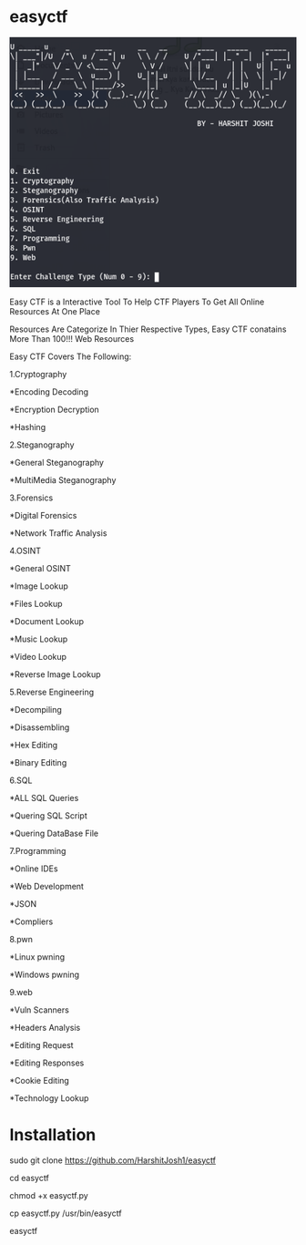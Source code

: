 # easyctf
![](/easyctf.png)

Easy CTF is a Interactive Tool To Help CTF Players 
To Get All Online Resources At One Place 

Resources Are Categorize In Thier Respective Types,
Easy CTF conatains More Than 100!!!  Web Resources


Easy CTF Covers The Following:

1.Cryptography

  *Encoding Decoding
  
  *Encryption Decryption
  
  *Hashing

2.Steganography

  *General Steganography
  
  *MultiMedia Steganography
  
 
3.Forensics

  *Digital Forensics
  
  *Network Traffic Analysis
  
 
4.OSINT

  *General OSINT
  
  *Image Lookup
  
  *Files Lookup
  
  *Document Lookup
  
  *Music Lookup
  
  *Video Lookup
  
  *Reverse Image Lookup
  

5.Reverse Engineering

  *Decompiling
  
  *Disassembling
  
  *Hex Editing
  
  *Binary Editing
  
 
6.SQL

   *ALL SQL Queries
   
   *Quering SQL Script
   
   *Quering DataBase File
   
   
7.Programming

  *Online IDEs
  
  *Web Development
  
  *JSON 
  
  *Compliers
  

8.pwn

  *Linux pwning
  
  *Windows pwning
  

9.web

  *Vuln Scanners
  
  *Headers Analysis
  
  *Editing Request
  
  *Editing Responses
  
  *Cookie Editing
  
  *Technology Lookup
  
  
# Installation

sudo git clone https://github.com/HarshitJosh1/easyctf

cd easyctf

chmod +x easyctf.py

cp easyctf.py /usr/bin/easyctf

easyctf
